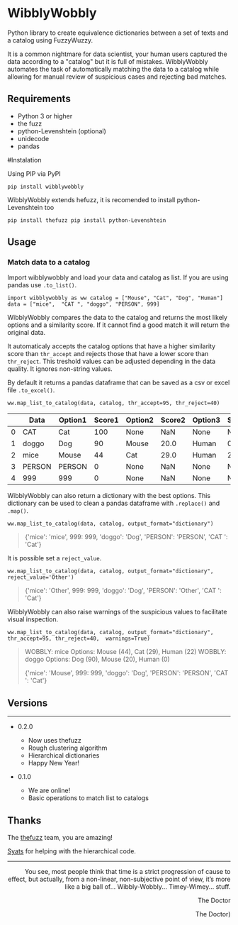 # WibblyWobbly

Python library to create equivalence dictionaries between a set of texts and a catalog using FuzzyWuzzy.

It is a common nightmare for data scientist, your human users captured the data according to a "catalog" but it is full of mistakes. WibblyWobbly automates the task of automatically matching the data to a catalog while allowing for manual review of suspicious cases and rejecting bad matches.

## Requirements

-  Python 3 or higher
-  the fuzz
-  python-Levenshtein (optional)
-  unidecode
-  pandas

#Instalation

Using PIP via PyPI

``
pip install wibblywobbly
``

WibblyWobbly extends hefuzz, it is recomended to install python-Levenshtein too

``
pip install thefuzz
pip install python-Levenshtein
``

## Usage

### Match data to a catalog

Import wibblywobbly and load your data and catalog as list. If you are using pandas use `.to_list()`.

``
import wibblywobbly as ww
catalog = ["Mouse", "Cat", "Dog", "Human"]
data = ["mice",  "CAT ", "doggo", "PERSON", 999]
``


WibblyWobbly compares the data to the catalog and returns the most likely options and a similarity score. If it cannot find a good match it will return the original data.

It automaticaly accepts the catalog options that have a higher similarity score than `thr_accept` and rejects those that have a lower score than `thr_reject`. This treshold values can be adjusted depending in the data quality. It ignores non-string values.

By default it returns a pandas dataframe that can be saved as a csv or excel file `.to_excel()`.



``
ww.map_list_to_catalog(data, catalog, thr_accept=95, thr_reject=40)
``

|   | Data  | Option1 | Score1 | Option2 | Score2 | Option3 | Score3 |
|---|-------|---------|--------|---------|--------|---------|--------|
| 0 | CAT   | Cat     | 100    | None    | NaN    | None    | NaN    |
| 1 | doggo | Dog     | 90     | Mouse   | 20.0   | Human   | 0.0    |
| 2 | mice  | Mouse   | 44     | Cat     | 29.0   | Human   | 22.0   |
| 3 | PERSON | PERSON | 0      | None    | NaN    | None    | NaN    |
| 4 | 999   | 999     | 0      | None    | NaN    | None    | NaN    |



WibblyWobbly can also return a dictionary with the best options. This dictionary can be used to clean a pandas dataframe with `.replace()` and `.map()`.

``
ww.map_list_to_catalog(data, catalog, output_format="dictionary")
``
> {'mice': 'mice', 999: 999, 'doggo': 'Dog', 'PERSON': 'PERSON', 'CAT ': 'Cat'}



It is possible set a `reject_value`.

``
ww.map_list_to_catalog(data, catalog, output_format="dictionary", reject_value='Other')
``
> {'mice': 'Other', 999: 999, 'doggo': 'Dog', 'PERSON': 'Other', 'CAT ': 'Cat'}



WibblyWobbly can also raise warnings of the suspicious values to facilitate visual inspection.

``
ww.map_list_to_catalog(data, catalog, output_format="dictionary", 
                           thr_accept=95, thr_reject=40,  warnings=True)
``

> WOBBLY: mice
>     	Options: Mouse (44), Cat (29), Human (22)
>     WOBBLY: doggo
>     	Options: Dog (90), Mouse (20), Human (0)
> 
> {'mice': 'Mouse', 999: 999, 'doggo': 'Dog', 'PERSON': 'PERSON', 'CAT ': 'Cat'}


## Versions
--------

-  0.2.0
   - Now uses thefuzz
   - Rough clustering algorithm
   - Hierarchical dictionaries
   - Happy New Year!

-  0.1.0
   -  We are online!
   -  Basic operations to match list to catalogs

Thanks
------

The [thefuzz](https://github.com/seatgeek/thefuzz/) team, you are amazing!

[Syats](https://github.com/syats/) for helping with the hierarchical code.



--------------------------------------------

<p align="right"> You see, most people think that time is a strict progression of cause to effect, but actually, from a non-linear, non-subjective point of view, it’s more like a big ball of... Wibbly-Wobbly... Timey-Wimey... stuff. </p>
<p align="right">The Doctor</p>
<p align="right">The Doctor)
